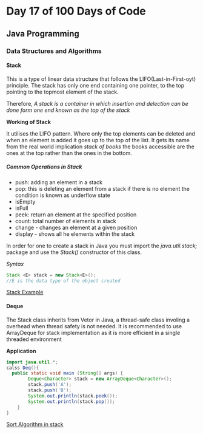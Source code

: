 # Day 17 of 100 Days of Code

## Java Programming 

### Data Structures and Algorithms 

#### Stack 

This is a type of linear data structure that follows the LIFO(Last-in-First-oyt) principle. 
The stack has only one end containing one pointer, to the top pointing to the topmost element of the stack.

Therefore, *A stack is a container in which insertion and delection can be done form one end known as the top of the stack*

**Working of Stack**

It utilises the LIFO pattern. Where only the top elements can be deleted and when an element is added it goes up to the top of the list. It gets its name from the real world implication _stack of books_ the books accessible are the ones at the top rather than the ones in the bottom.

##### Common Operations in Stack 

- push: adding an element in a stack 
- pop: this is deleting an element from a stack if there is no element the condition is known as underflow state
- isEmpty
- isFull
- peek: return an element at the specified position 
- count: total number of elements in stack 
- change - changes an element at a given position 
- display - shows all he elements within the stack

In order for one to create a stack in Java you must import the _java.util.stack;_ package and use the _Stack()_ constructor of this class.

*Syntax*

```Java
Stack <E> stack = new Stack<E>();
//E is the data type of the object created
```

[Stack Example](./Stackme.java)

#### Deque

The Stack class inherits from Vetor in Java, a thread-safe class involing  a overhead when thread safety is not needed. It is recommended to use ArrayDeque for stack implementation as it is more efficient in a single threaded environment 

**Application**

```Java
import java.util.*;
calss Deq(){
  public static void main (String[] args) {
        Deque<Character> stack = new ArrayDeque<Character>();
        stack.push('A');
        stack.push('B');
        System.out.println(stack.peek());
        System.out.println(stack.pop());
    }
}
```

[Sort Algorithm in stack](./Sorting.java)